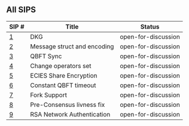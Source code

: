 ## All SIPS

| SIP #                                     | Title                       | Status              |
|-------------------------------------------|-----------------------------|---------------------|
| [1](./sips/dkg.md)                        | DKG                         | open-for-discussion |
| [2](./sips/msg_struct_encoding.md)        | Message struct and encoding | open-for-discussion |
| [3](./sips/qbft_sync.md)                  | QBFT Sync                   | open-for-discussion |
| [4](./sips/change_operator.md)            | Change operators set        | open-for-discussion |
| [5](./sips/ecies_share_encryption.md)     | ECIES Share Encryption      | open-for-discussion |
| [6](./sips/constant_qbft_timeout.md)      | Constant QBFT timeout       | open-for-discussion |
| [7](./sips/fork_support.md)               | Fork Support                | open-for-discussion |
| [8](./sips/pre_consensus_livness.md)      | Pre-Consensus livness fix   | open-for-discussion |
| [9](./sips/rsa_network_authentication.md) | RSA Network Authentication  | open-for-discussion |